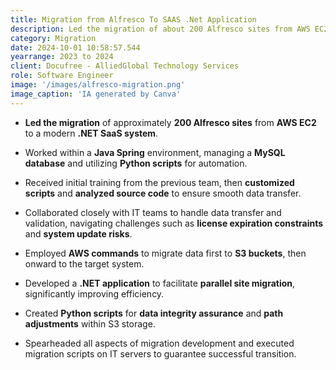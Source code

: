 ```yaml
---
title: Migration from Alfresco To SAAS .Net Application
description: Led the migration of about 200 Alfresco sites from AWS EC2 to a .NET SaaS system. Worked in a Java Spring environment on a MySQL database, using Python scripts. 
category: Migration
date: 2024-10-01 10:58:57.544
yearrange: 2023 to 2024
client: Docufree - AlliedGlobal Technology Services
role: Software Engineer
image: '/images/alfresco-migration.png'
image_caption: 'IA generated by Canva'
---
```


- **Led the migration** of approximately **200 Alfresco sites** from **AWS EC2** to a modern **.NET SaaS system**.

- Worked within a **Java Spring** environment, managing a **MySQL database** and utilizing **Python scripts** for automation.

- Received initial training from the previous team, then **customized scripts** and **analyzed source code** to ensure smooth data transfer.

- Collaborated closely with IT teams to handle data transfer and validation, navigating challenges such as **license expiration constraints** and **system update risks**.

- Employed **AWS commands** to migrate data first to **S3 buckets**, then onward to the target system.

- Developed a **.NET application** to facilitate **parallel site migration**, significantly improving efficiency.

- Created **Python scripts** for **data integrity assurance** and **path adjustments** within S3 storage.

- Spearheaded all aspects of migration development and executed migration scripts on IT servers to guarantee successful transition.

